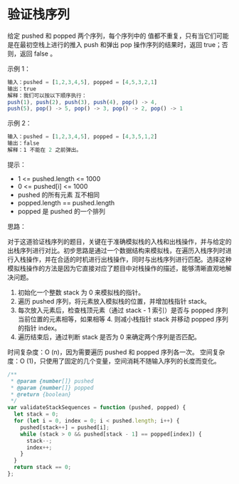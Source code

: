 # 验证栈序列

给定 pushed 和 popped 两个序列，每个序列中的 值都不重复，只有当它们可能是在最初空栈上进行的推入 push 和弹出 pop 操作序列的结果时，返回 true；否则，返回 false 。

示例 1：

```js
输入：pushed = [1,2,3,4,5], popped = [4,5,3,2,1]
输出：true
解释：我们可以按以下顺序执行：
push(1), push(2), push(3), push(4), pop() -> 4,
push(5), pop() -> 5, pop() -> 3, pop() -> 2, pop() -> 1
```

示例 2：

```js
输入：pushed = [1,2,3,4,5], popped = [4,3,5,1,2]
输出：false
解释：1 不能在 2 之前弹出。
```

提示：

- 1 <= pushed.length <= 1000
- 0 <= pushed[i] <= 1000
- pushed 的所有元素 互不相同
- popped.length == pushed.length
- popped 是 pushed 的一个排列

思路：

对于这道验证栈序列的题目，关键在于准确模拟栈的入栈和出栈操作，并与给定的出栈序列进行对比。初步思路是通过一个数据结构来模拟栈，在遍历入栈序列时进行入栈操作，并在合适的时机进行出栈操作，同时与出栈序列进行匹配。选择这种模拟栈操作的方法是因为它直接对应了题目中对栈操作的描述，能够清晰直观地解决问题。

1. 初始化一个整数 stack 为 0 来模拟栈的指针。
2. 遍历 pushed 序列，将元素放入模拟栈的位置，并增加栈指针 stack。
3. 每次放入元素后，检查栈顶元素（通过 stack - 1 索引）是否与 popped 序列当前位置的元素相等，如果相等 4. 则减小栈指针 stack 并移动 popped 序列的指针 index。
4. 遍历结束后，通过判断 stack 是否为 0 来确定两个序列是否匹配。

时间复杂度：O (n)，因为需要遍历 pushed 和 popped 序列各一次。
空间复杂度：O (1)，只使用了固定的几个变量，空间消耗不随输入序列的长度而变化。

```js
/**
 * @param {number[]} pushed
 * @param {number[]} popped
 * @return {boolean}
 */
var validateStackSequences = function (pushed, popped) {
  let stack = 0;
  for (let i = 0, index = 0; i < pushed.length; i++) {
    pushed[stack++] = pushed[i];
    while (stack > 0 && pushed[stack - 1] == popped[index]) {
      stack--;
      index++;
    }
  }
  return stack == 0;
};
```
